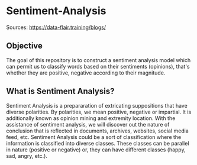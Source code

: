 # Sentiment-Analysis

Sources: https://data-flair.training/blogs/

## Objective

The goal of this repository is to construct a sentiment analysis model which can permit us to classify words based on their sentiments (opinions), that's whether they are positive, negative according to their magnitude.

## What is Sentiment Analysis? 

Sentiment Analysis is a prepararation of extricating suppositions that have diverse polarities. By polarities, we mean positive, negative or impartial. It is additionally known as opinion mining and extremity location. With the assistance of sentiment analysis, we will discover out the nature of conclusion that is reflected in documents, archives, websites, social media feed, etc. Sentiment Analysis could be a sort of classification where the information is classified into diverse classes. These classes can be parallel in nature (positive or negative) or, they can have different classes (happy, sad, angry, etc.).
